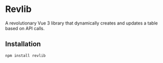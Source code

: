 # Revlib

A revolutionary Vue 3 library that dynamically creates and updates a table based on API calls.

## Installation

```sh
npm install revlib
